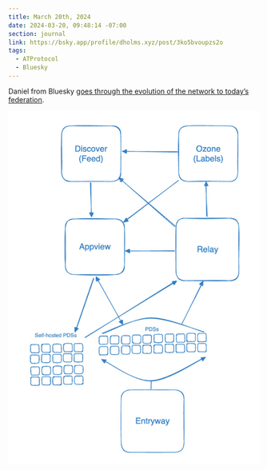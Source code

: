 ```yaml
---
title: March 20th, 2024
date: 2024-03-20, 09:48:14 -07:00
section: journal
link: https://bsky.app/profile/dholms.xyz/post/3ko5bvoupzs2o
tags:
  - ATProtocol
  - Bluesky
---
```

Daniel from Bluesky [goes through the evolution of the network to today’s federation](https://bsky.app/profile/dholms.xyz/post/3ko5bvoupzs2o).

![](/assets/88ccf7fe-3124-4488-bf5c-a3ad1ad41eed.png)